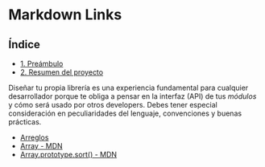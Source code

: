 # Markdown Links

## Índice

* [1. Preámbulo](#1-preámbulo)
* [2. Resumen del proyecto](#2-resumen-del-proyecto)

Diseñar tu propia librería es una experiencia fundamental para cualquier
desarrollador porque te obliga a pensar en la interfaz (API) de tus
_módulos_ y cómo será usado por otros developers. Debes tener especial
consideración en peculiaridades del lenguaje, convenciones y buenas prácticas.


  * [Arreglos](https://curriculum.laboratoria.la/e/topics/javascript/04-arrays)
  * [Array - MDN](https://developer.mozilla.org/es/eb/JavaScript/Reference/Global_Objects/Array/)
  * [Array.prototype.sort() - MDN](https://developer.mozilla.org/es/docs/Web/JavaScript/Reference/Global_Objects/Array/sort)
  
